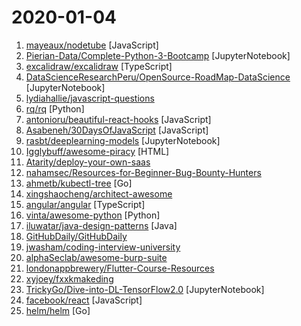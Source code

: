 # 2020-01-04

1. [mayeaux/nodetube](https://github.com/mayeaux/nodetube "Open-source YouTube alternative that also supports image and audio uploads. Powered by NodeJS") [JavaScript]
2. [Pierian-Data/Complete-Python-3-Bootcamp](https://github.com/Pierian-Data/Complete-Python-3-Bootcamp "Course Files for Complete Python 3 Bootcamp Course on Udemy") [JupyterNotebook]
3. [excalidraw/excalidraw](https://github.com/excalidraw/excalidraw "Sketch hand-drawn like diagrams") [TypeScript]
4. [DataScienceResearchPeru/OpenSource-RoadMap-DataScience](https://github.com/DataScienceResearchPeru/OpenSource-RoadMap-DataScience "¡Camino a una educación autodidacta en Ciencia de Datos!") [JupyterNotebook]
5. [lydiahallie/javascript-questions](https://github.com/lydiahallie/javascript-questions "A long list of (advanced) JavaScript questions, and their explanations ✨") 
6. [rq/rq](https://github.com/rq/rq "Simple job queues for Python") [Python]
7. [antonioru/beautiful-react-hooks](https://github.com/antonioru/beautiful-react-hooks "🔥A collection of beautiful and (hopefully) useful React hooks to speed-up your components and hooks development 🔥") [JavaScript]
8. [Asabeneh/30DaysOfJavaScript](https://github.com/Asabeneh/30DaysOfJavaScript "") [JavaScript]
9. [rasbt/deeplearning-models](https://github.com/rasbt/deeplearning-models "A collection of various deep learning architectures, models, and tips") [JupyterNotebook]
10. [Igglybuff/awesome-piracy](https://github.com/Igglybuff/awesome-piracy "A curated list of awesome warez and piracy links") [HTML]
11. [Atarity/deploy-your-own-saas](https://github.com/Atarity/deploy-your-own-saas "List of only yours cloud services for everyday needs 🏴") 
12. [nahamsec/Resources-for-Beginner-Bug-Bounty-Hunters](https://github.com/nahamsec/Resources-for-Beginner-Bug-Bounty-Hunters "A list of resources for those interested in getting started in bug bounties") 
13. [ahmetb/kubectl-tree](https://github.com/ahmetb/kubectl-tree "kubectl plugin to browse Kubernetes object hierarchies as a tree 🎄 (using? star the repo!)") [Go]
14. [xingshaocheng/architect-awesome](https://github.com/xingshaocheng/architect-awesome "后端架构师技术图谱") 
15. [angular/angular](https://github.com/angular/angular "One framework. Mobile & desktop.") [TypeScript]
16. [vinta/awesome-python](https://github.com/vinta/awesome-python "A curated list of awesome Python frameworks, libraries, software and resources") [Python]
17. [iluwatar/java-design-patterns](https://github.com/iluwatar/java-design-patterns "Design patterns implemented in Java") [Java]
18. [GitHubDaily/GitHubDaily](https://github.com/GitHubDaily/GitHubDaily "GitHubDaily 分享内容定期整理与分类。欢迎推荐、自荐项目，让更多人知道你的项目。") 
19. [jwasham/coding-interview-university](https://github.com/jwasham/coding-interview-university "A complete computer science study plan to become a software engineer.") 
20. [alphaSeclab/awesome-burp-suite](https://github.com/alphaSeclab/awesome-burp-suite "Awesome Burp Suite Resources. 400+ open source Burp plugins, 500+ posts and videos.") 
21. [londonappbrewery/Flutter-Course-Resources](https://github.com/londonappbrewery/Flutter-Course-Resources "Learn to Code While Building Apps - The Complete Flutter Development Bootcamp") 
22. [xyjoey/fxxkmakeding](https://github.com/xyjoey/fxxkmakeding "") 
23. [TrickyGo/Dive-into-DL-TensorFlow2.0](https://github.com/TrickyGo/Dive-into-DL-TensorFlow2.0 "本项目将《动手学深度学习》(Dive into Deep Learning)原书中的MXNet实现改为TensorFlow 2.0实现，项目已得到李沐老师的同意") [JupyterNotebook]
24. [facebook/react](https://github.com/facebook/react "A declarative, efficient, and flexible JavaScript library for building user interfaces.") [JavaScript]
25. [helm/helm](https://github.com/helm/helm "The Kubernetes Package Manager") [Go]
